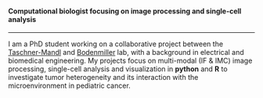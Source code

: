 #### Computational biologist focusing on image processing and single-cell analysis

<span style="display: block; border-bottom: 1px solid #000; margin-top: 5px;"></span>

I am a PhD student working on a collaborative project between the [Taschner-Mandl](https://ccri.at/research-group/sabine-taschner-mandl-group/) and [Bodenmiller](https://www.bodenmillerlab.com/#/) lab, with a background in electrical and biomedical engineering. My projects focus on multi-modal (IF & IMC) image processing, single-cell analysis and visualization in **python** and **R** to investigate tumor heterogeneity and its interaction with the microenvironment in pediatric cancer. 

